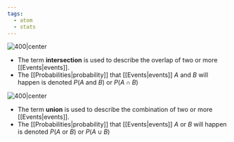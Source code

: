 ```yaml
---
tags:
  - atom
  - stats
---
```

![400|center](intersections.excalidraw)
- The term **intersection** is used to describe the overlap of two or more [[Events|events]].
- The [[Probabilities|probability]] that [[Events|events]] $A$ and $B$ will happen is denoted $P(A \text{ and } B)$ or $P(A \cap B)$

![400|center](unions.excalidraw)
- The term **union** is used to describe the combination of two or more [[Events|events]].
- The [[Probabilities|probability]] that [[Events|events]] $A$ or $B$ will happen is denoted $P(A \text{ or } B)$ or $P(A \cup B)$